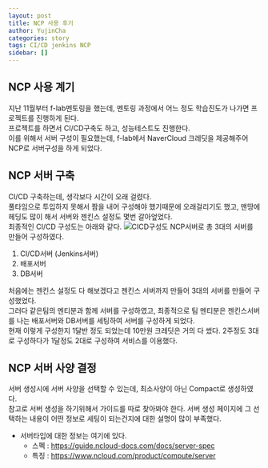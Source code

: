 ```yaml
---
layout: post
title: NCP 사용 후기
author: YujinCha
categories: story
tags: CI/CD jenkins NCP
sidebar: []
---
```

## NCP 사용 계기

지난 11월부터 f-lab멘토링을 했는데, 멘토링 과정에서 어느 정도 학습진도가 나가면 프로젝트를 진행하게 된다.<br>
프로젝트를 하면서 CI/CD구축도 하고, 성능테스트도 진행한다.<br>
이를 위해서 서버 구성이 필요했는데, f-lab에서 NaverCloud 크레딧을 제공해주어 NCP로 서버구성을 하게 되었다.<br>

## NCP 서버 구축 

CI/CD 구축하는데, 생각보다 시간이 오래 걸렸다.<br>
풀타임으로 투입하지 못해서 짬을 내어 구성해야 했기때문에 오래걸리기도 했고, 맨땅에 헤딩도 많이 해서 서버와 젠킨스 설정도 몇번 갈아엎었다.<br>
최종적인 CI/CD 구성도는 아래와 같다.
![CICD구성도](https://user-images.githubusercontent.com/19955465/230276236-7af529e0-b771-4688-9b80-cf959c9c1412.png)
NCP서버로 총 3대의 서버를 만들어 구성하였다.<br>
1. CI/CD서버 (Jenkins서버)<br>
2. 배포서버<br>
3. DB서버<br>

처음에는 젠킨스 설정도 다 해보겠다고 젠킨스 서버까지 만들어 3대의 서버를 만들어 구성했었다.<br>
그러다 같은팀의 멘티분과 함께 서버를 구성하였고, 최종적으로 팀 멘티분은 젠킨스서버를 나는 배포서버와 DB서버를 세팅하여 서버를 구성하게 되었다.<br>
현재 이렇게 구성한지 1달반 정도 되었는데 10만원 크레딧은 거의 다 썼다. 2주정도 3대로 구성하다가 1달정도 2대로 구성하여 서비스를 이용했다.<br>


## NCP 서버 사양 결정
서버 생성시에 서버 사양을 선택할 수 있는데, 최소사양이 아닌 Compact로 생성하였다.<br>
참고로 서버 생성을 하기위해서 가이드를 따로 찾아봐야 한다. 서버 생성 페이지에 그 선택하는 내용이 어떤 정보로 세팅이 되는건지에 대한 설명이 많이 부족했다.
* 서버타입에 대한 정보는 여기에 있다. 
  * 스펙 : https://guide.ncloud-docs.com/docs/server-spec
  * 특징 : https://www.ncloud.com/product/compute/server


